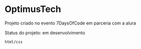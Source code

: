 # OptimusTech
Projeto criado no evento 7DaysOfCode em parceria com a alura

Status do projeto: em desenvolvimento

```
html/css
```